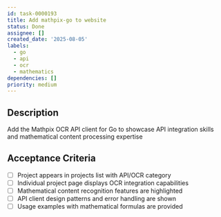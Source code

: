 ```yaml
---
id: task-0000193
title: Add mathpix-go to website
status: Done
assignee: []
created_date: '2025-08-05'
labels:
  - go
  - api
  - ocr
  - mathematics
dependencies: []
priority: medium
---
```


## Description

Add the Mathpix OCR API client for Go to showcase API integration skills and mathematical content processing expertise

## Acceptance Criteria

- [ ] Project appears in projects list with API/OCR category
- [ ] Individual project page displays OCR integration capabilities
- [ ] Mathematical content recognition features are highlighted
- [ ] API client design patterns and error handling are shown
- [ ] Usage examples with mathematical formulas are provided
